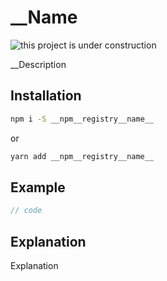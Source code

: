 # __Name

![this project is under construction](https://klimcode.github.io/base/construction.png)

__Description

## Installation

```bash
npm i -S __npm__registry__name__
```

or

```bash
yarn add __npm__registry__name__
```

## Example

```js
// code
```

## Explanation

Explanation
